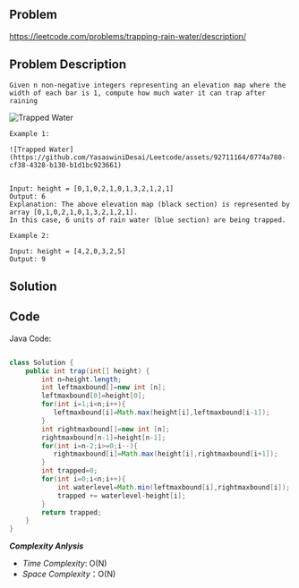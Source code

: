 ## Problem

https://leetcode.com/problems/trapping-rain-water/description/

## Problem Description

```
Given n non-negative integers representing an elevation map where the width of each bar is 1, compute how much water it can trap after raining
```
![Trapped Water](https://github.com/YasaswiniDesai/Leetcode/assets/92711164/0774a780-cf38-4328-b130-b1d1bc923661)

```
Example 1:

![Trapped Water](https://github.com/YasaswiniDesai/Leetcode/assets/92711164/0774a780-cf38-4328-b130-b1d1bc923661)


Input: height = [0,1,0,2,1,0,1,3,2,1,2,1]
Output: 6
Explanation: The above elevation map (black section) is represented by array [0,1,0,2,1,0,1,3,2,1,2,1].
In this case, 6 units of rain water (blue section) are being trapped.

Example 2:

Input: height = [4,2,0,3,2,5]
Output: 9
```

## Solution



## Code

Java Code:
```java

class Solution {
    public int trap(int[] height) {
        int n=height.length;
        int leftmaxbound[]=new int [n];
        leftmaxbound[0]=height[0];
        for(int i=1;i<n;i++){
           leftmaxbound[i]=Math.max(height[i],leftmaxbound[i-1]);
        }
        int rightmaxbound[]=new int [n];
        rightmaxbound[n-1]=height[n-1];
        for(int i=n-2;i>=0;i--){
           rightmaxbound[i]=Math.max(height[i],rightmaxbound[i+1]);
        }
        int trapped=0;
        for(int i=0;i<n;i++){
            int waterlevel=Math.min(leftmaxbound[i],rightmaxbound[i]);
            trapped += waterlevel-height[i];
        }
        return trapped;
    }
}

```

**_Complexity Anlysis_**

- _Time Complexity_: O(N)
- _Space Complexity_：O(N)
